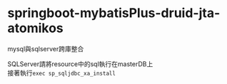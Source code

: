# springboot-mybatisPlus-druid-jta-atomikos
mysql與sqlserver跨庫整合

SQLServer請將resource中的sql執行在masterDB上  
接著執行`exec sp_sqljdbc_xa_install`
